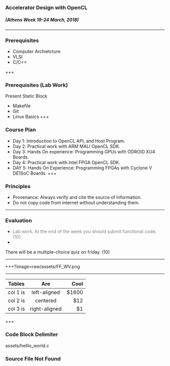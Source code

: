 ### Accelerator Design with OpenCL
##### (Athens Week 19-24 March, 2018) 
---
### Prerequisites

* Computer Archietcture
* VLSI
* C/C++

+++
### Prerequisites (Lab Work)






<span class="menu-title">Present Static Block</span>
<i class="fa fa-arrow-down" aria-hidden="true"> </i>
* Makefile
* Git
* Linux Basics
+++

### Course Plan

* Day 1: Introduction to OpenCL API, and Host Program. 
* Day 2: Practical work with ARM MALI OpenCL SDK.
* Day 3: Hands On experience:  Programming GPUs with ODROID XU4 Boards.
* Day 4: Practical work with Intel FPGA OpenCL SDK.
* DAY 5: Hands On Experience: Programming FPGAs with Cyclone V DE1SoC Boards. 
+++

### Principles

* Provenance: Always verify and cite the source of Information.
* Do not copy code from internet without understanding them.

---

### Evaluation
<i class="fa fa-arrow-up" aria-hidden="true"> </i>
* <span style="color:gray">Lab work. At the end of the week you should submit functional code. (10)</span>
* 
There will be a multiple-choice quiz on friday. (10)

---

+++?image=raw/assets/FF_WV.png
<!-- .slide: data-background-transition="none" -->

---
<!--
| Session       | Topic           		|
| ------------- |:-------------:		|
| 19/03 10:00   | Introduction/Setup 	|
| 19/03 13:30   | GPU/SoC Architecture Recap    |
| 20/03 8:30	| Lab Work With ARM MALI / ODROID XU4      		|
| 20/03 13:30	| Lab Work With ARM MALI / ODROID XU4      		|
| 21/03 8:30	| Project: Video Filtering   					|
| 21/03 13:30	| FPGA/SoC Architecture Recap   					|
| 22/03 8:30	| Lab Work Altera DE1-SoC		|
| 22/03 13:30	| Lab Work Altera DE1-SoC		|
| 23/03 8:30	| Project: Video Filtering		|
| 23/03 13:30	| Quiz & Corrections		|
-->
| Tables   |      Are      |  Cool |
|----------|:-------------:|------:|
| col 1 is |  left-aligned | $1600 |
| col 2 is |    centered   |   $12 |
| col 3 is | right-aligned |    $1 |
    
+++
### Code Block Delimiter
assets/helllo_world.c
### Source File Not Found
